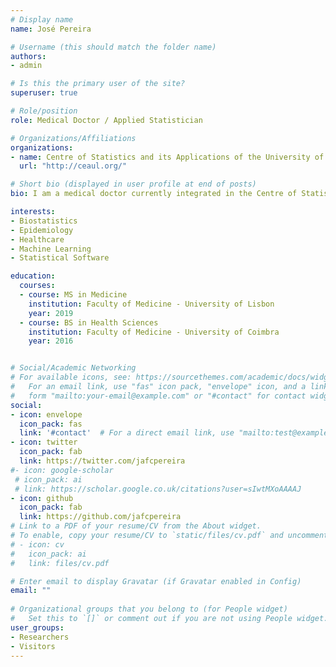 ```yaml
---
# Display name
name: José Pereira

# Username (this should match the folder name)
authors:
- admin

# Is this the primary user of the site?
superuser: true

# Role/position
role: Medical Doctor / Applied Statistician

# Organizations/Affiliations
organizations:
- name: Centre of Statistics and its Applications of the University of Lisbon
  url: "http://ceaul.org/"

# Short bio (displayed in user profile at end of posts)
bio: I am a medical doctor currently integrated in the Centre of Statistics and its Applications at the University of Lisbon. During my time in medical school, I received training in Statistics and Epidemiology having participated in several research projects. I have also invested in self-learning using various internet resources and books in orderto gain skills that are not typical in medical school. I was also a fellow in Clinical Research at the Netherlands Institute for Health Sciences ESP. Currently, I am also undertaking the MIT micromasters in Statistics and Data Science. I have 4 years of experience in both R and Python and enjoy having chances to use programming to solve problems in healthcare and associated fields.

interests:
- Biostatistics
- Epidemiology
- Healthcare
- Machine Learning
- Statistical Software

education:
  courses:
  - course: MS in Medicine
    institution: Faculty of Medicine - University of Lisbon
    year: 2019
  - course: BS in Health Sciences
    institution: Faculty of Medicine - University of Coimbra
	year: 2016


# Social/Academic Networking
# For available icons, see: https://sourcethemes.com/academic/docs/widgets/#icons
#   For an email link, use "fas" icon pack, "envelope" icon, and a link in the
#   form "mailto:your-email@example.com" or "#contact" for contact widget.
social:
- icon: envelope
  icon_pack: fas
  link: '#contact'  # For a direct email link, use "mailto:test@example.org".
- icon: twitter
  icon_pack: fab
  link: https://twitter.com/jafcpereira
#- icon: google-scholar
 # icon_pack: ai
 # link: https://scholar.google.co.uk/citations?user=sIwtMXoAAAAJ
- icon: github
  icon_pack: fab
  link: https://github.com/jafcpereira
# Link to a PDF of your resume/CV from the About widget.
# To enable, copy your resume/CV to `static/files/cv.pdf` and uncomment the lines below.  
# - icon: cv
#   icon_pack: ai
#   link: files/cv.pdf

# Enter email to display Gravatar (if Gravatar enabled in Config)
email: ""
  
# Organizational groups that you belong to (for People widget)
#   Set this to `[]` or comment out if you are not using People widget.  
user_groups:
- Researchers
- Visitors
---
```



